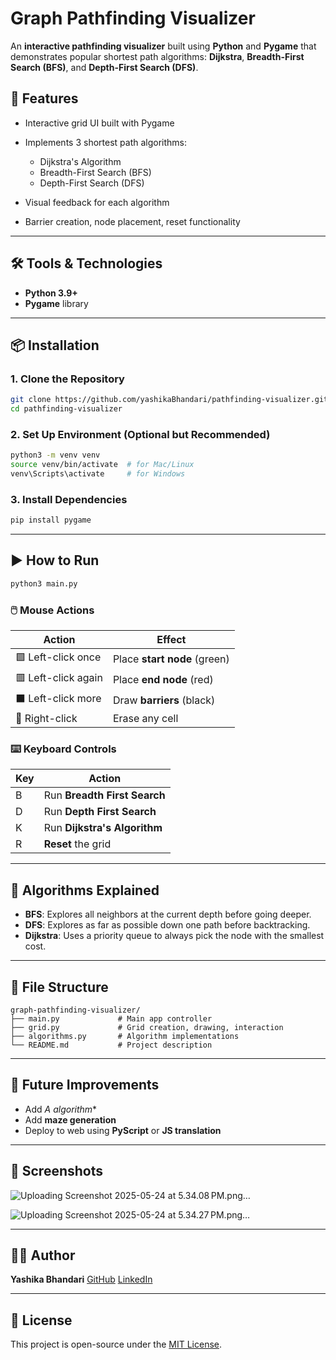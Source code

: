 # Graph Pathfinding Visualizer

An **interactive pathfinding visualizer** built using **Python** and **Pygame** that demonstrates popular shortest path algorithms: **Dijkstra**, **Breadth-First Search (BFS)**, and **Depth-First Search (DFS)**.

## 🚀 Features

* Interactive grid UI built with Pygame
* Implements 3 shortest path algorithms:

  * Dijkstra's Algorithm
  * Breadth-First Search (BFS)
  * Depth-First Search (DFS)
* Visual feedback for each algorithm
* Barrier creation, node placement, reset functionality

---

## 🛠 Tools & Technologies

* **Python 3.9+**
* **Pygame** library

---

## 📦 Installation

### 1. Clone the Repository

```bash
git clone https://github.com/yashikaBhandari/pathfinding-visualizer.git
cd pathfinding-visualizer
```

### 2. Set Up Environment (Optional but Recommended)

```bash
python3 -m venv venv
source venv/bin/activate  # for Mac/Linux
venv\Scripts\activate     # for Windows
```

### 3. Install Dependencies

```bash
pip install pygame
```

---

## ▶️ How to Run

```bash
python3 main.py
```

### 🖱️ Mouse Actions

| Action              | Effect                       |
| ------------------- | ---------------------------- |
| 🟩 Left-click once  | Place **start node** (green) |
| 🟥 Left-click again | Place **end node** (red)     |
| ⬛ Left-click more   | Draw **barriers** (black)    |
| 🧹 Right-click      | Erase any cell               |

### ⌨️ Keyboard Controls

| Key | Action                       |
| --- | ---------------------------- |
| B   | Run **Breadth First Search** |
| D   | Run **Depth First Search**   |
| K   | Run **Dijkstra's Algorithm** |
| R   | **Reset** the grid           |

---

## 🧠 Algorithms Explained

* **BFS**: Explores all neighbors at the current depth before going deeper.
* **DFS**: Explores as far as possible down one path before backtracking.
* **Dijkstra**: Uses a priority queue to always pick the node with the smallest cost.

---

## 🧩 File Structure

```
graph-pathfinding-visualizer/
├── main.py             # Main app controller
├── grid.py             # Grid creation, drawing, interaction
├── algorithms.py       # Algorithm implementations
└── README.md           # Project description
```

---

## 🎯 Future Improvements

* Add **A* algorithm*\*
* Add **maze generation**
* Deploy to web using **PyScript** or **JS translation**

---

## 📸 Screenshots
![Uploading Screenshot 2025-05-24 at 5.34.08 PM.png…]()




![Uploading Screenshot 2025-05-24 at 5.34.27 PM.png…]()


---

## 🧑‍💻 Author

**Yashika Bhandari**
[GitHub](https://github.com/yashikaBhandari)
[LinkedIn](https://www.linkedin.com/in/yashika-bhandari-ab7a74253/)

---

## 📄 License

This project is open-source under the [MIT License](LICENSE).
